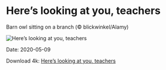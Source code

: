 # Here’s looking at you, teachers

Barn owl sitting on a branch (© blickwinkel/Alamy)

![Here’s looking at you, teachers](https://bing.com/th?id=OHR.BarnOwlMigration_EN-US1831112399_UHD.jpg&rf=LaDigue_UHD.jpg&pid=hp&w=1024&h=576)

Date: 2020-05-09

Download 4k: [Here’s looking at you, teachers](https://bing.com/th?id=OHR.BarnOwlMigration_EN-US1831112399_UHD.jpg&rf=LaDigue_UHD.jpg&pid=hp&w=3840&h=2160)

